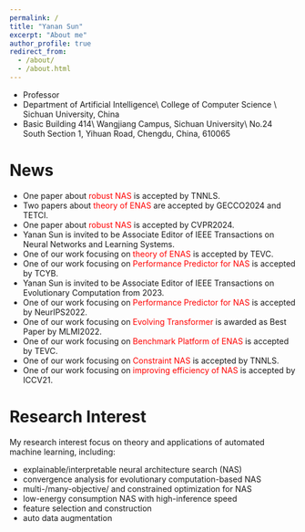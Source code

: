 ```yaml
---
permalink: /
title: "Yanan Sun"
excerpt: "About me"
author_profile: true
redirect_from: 
  - /about/
  - /about.html
---
```


* Professor
* Department of Artificial Intelligence\\
College of Computer Science \\
Sichuan University, China
* Basic Building 414\\
Wangjiang Campus, Sichuan University\\
No.24 South Section 1, Yihuan Road, Chengdu, China, 610065

News
======
* One paper about <span style="color: #FF0000">robust NAS</span> is accepted by TNNLS.
* Two papers about <span style="color: #FF0000">theory of ENAS</span> are accepted by GECCO2024 and TETCI.
* One paper about <span style="color: #FF0000">robust NAS</span> is accepted by CVPR2024.
* Yanan Sun is invited to be Associate Editor of IEEE Transactions on Neural Networks and Learning Systems.
* One of our work focusing on <span style="color: #FF0000">theory of ENAS</span> is accepted by TEVC.
* One of our work focusing on <span style="color: #FF0000">Performance Predictor for NAS</span> is accepted by TCYB.
* Yanan Sun is invited to be Associate Editor of IEEE Transactions on Evolutionary Computation from 2023.
* One of our work focusing on <span style="color: #FF0000">Performance Predictor for NAS</span> is accepted by NeurIPS2022.
* One of our work focusing on <span style="color: #FF0000">Evolving Transformer</span> is awarded as Best Paper by MLMI2022.
* One of our work focusing on <span style="color: #FF0000">Benchmark Platform of ENAS</span> is accepted by TEVC.
* One of our work focusing on <span style="color: #FF0000">Constraint NAS</span> is accepted by TNNLS.
* One of our work focusing on <span style="color: #FF0000">improving efficiency of NAS</span> is accepted by ICCV21.

Research Interest
======
My research interest focus on theory and applications of automated machine learning, including:
* explainable/interpretable neural architecture search (NAS)
* convergence analysis for evolutionary computation-based NAS
* multi-/many-objective/ and constrained optimization for NAS
* low-energy consumption NAS with high-inference speed
* feature selection and construction
* auto data augmentation

